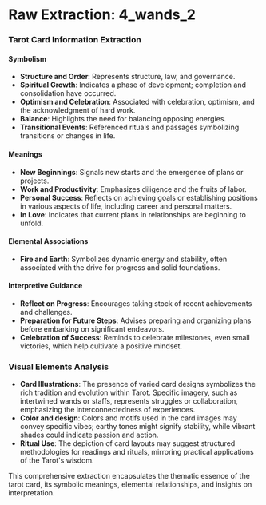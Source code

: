 # Raw Extraction: 4_wands_2

### Tarot Card Information Extraction

#### Symbolism
- **Structure and Order**: Represents structure, law, and governance.
- **Spiritual Growth**: Indicates a phase of development; completion and consolidation have occurred.
- **Optimism and Celebration**: Associated with celebration, optimism, and the acknowledgment of hard work.
- **Balance**: Highlights the need for balancing opposing energies.
- **Transitional Events**: Referenced rituals and passages symbolizing transitions or changes in life.

#### Meanings
- **New Beginnings**: Signals new starts and the emergence of plans or projects.
- **Work and Productivity**: Emphasizes diligence and the fruits of labor.
- **Personal Success**: Reflects on achieving goals or establishing positions in various aspects of life, including career and personal matters.
- **In Love**: Indicates that current plans in relationships are beginning to unfold.

#### Elemental Associations
- **Fire and Earth**: Symbolizes dynamic energy and stability, often associated with the drive for progress and solid foundations.

#### Interpretive Guidance
- **Reflect on Progress**: Encourages taking stock of recent achievements and challenges.
- **Preparation for Future Steps**: Advises preparing and organizing plans before embarking on significant endeavors.
- **Celebration of Success**: Reminds to celebrate milestones, even small victories, which help cultivate a positive mindset.

### Visual Elements Analysis
- **Card Illustrations**: The presence of varied card designs symbolizes the rich tradition and evolution within Tarot. Specific imagery, such as intertwined wands or staffs, represents struggles or collaboration, emphasizing the interconnectedness of experiences.
- **Color and design**: Colors and motifs used in the card images may convey specific vibes; earthy tones might signify stability, while vibrant shades could indicate passion and action.
- **Ritual Use**: The depiction of card layouts may suggest structured methodologies for readings and rituals, mirroring practical applications of the Tarot's wisdom. 

This comprehensive extraction encapsulates the thematic essence of the tarot card, its symbolic meanings, elemental relationships, and insights on interpretation.